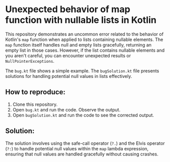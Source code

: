 # Unexpected behavior of map function with nullable lists in Kotlin

This repository demonstrates an uncommon error related to the behavior of Kotlin's `map` function when applied to lists containing nullable elements.  The `map` function itself handles null and empty lists gracefully, returning an empty list in those cases.  However, if the list contains nullable elements and you aren't careful, you can encounter unexpected results or `NullPointerExceptions`.

The `bug.kt` file shows a simple example. The `bugSolution.kt` file presents solutions for handling potential null values in lists effectively.

## How to reproduce:

1. Clone this repository.
2. Open `bug.kt` and run the code. Observe the output.
3. Open `bugSolution.kt` and run the code to see the corrected output.

## Solution:

The solution involves using the safe-call operator (`?.`) and the Elvis operator (`?:`) to handle potential null values within the `map` lambda expression, ensuring that null values are handled gracefully without causing crashes.